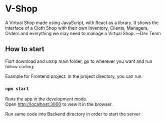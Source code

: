 # V-Shop
A Virtual Shop made using JavaScript, with React as a library. It shows the interface of a Cloth Shop with their own Inventory, Clients, Managers, Orders and everything we may need to manage a Virtual Shop.
--Dev Team
## How to start
Fisrt download and unzip main folder, go to wherever you want and run follow coding:

Example for Frontend project: In the project directory, you can run:
### `npm start`

Runs the app in the development mode.<br>
Open [http://localhost:3000](http://localhost:3000) to view it in the browser.

Run same code into Backend directory in order to start the server
